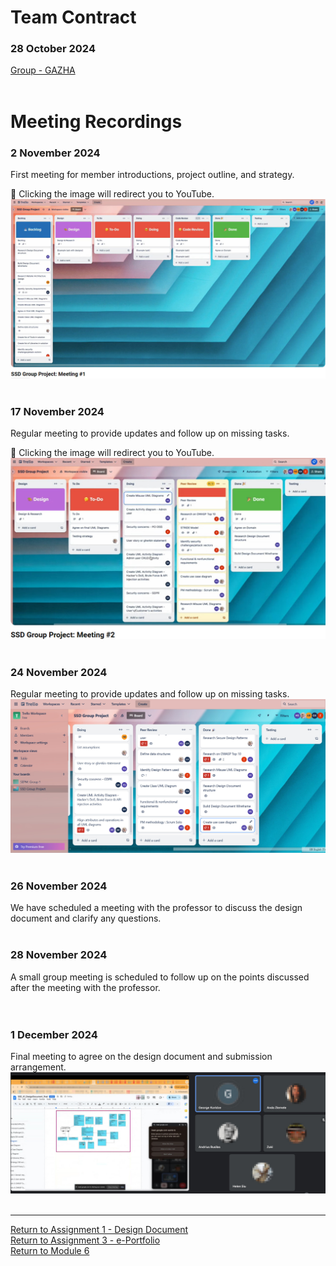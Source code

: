 # Team Contract

### 28 October 2024 <br> 
[Group - GAZHA](SSD_A1_TeamContract.pdf) <br><br>

# Meeting Recordings

### 2 November 2024	<br> 
First meeting for member introductions, project outline, and strategy. <br>

🔗 Clicking the image will redirect you to YouTube. <br>
<a href="https://www.youtube.com/watch?v=5opSY1JQdYs/">
    <img src="SSD_A1_Meeting1.jpg" width="600" alt="Meeting Recording">
</a>
<br><br>

### 17 November 2024 <br> 
Regular meeting to provide updates and follow up on missing tasks. <br>

🔗 Clicking the image will redirect you to YouTube. <br> 
<a href="https://www.youtube.com/watch?v=UmlXR5dzWPo/">
    <img src="SSD_A1_Meeting2.jpg" width="600" alt="Meeting Recording">
</a>
<br><br>

### 24 November 2024 <br> 
Regular meeting to provide updates and follow up on missing tasks. <br>
<img src="SSD_A1_Meeting3.jpg" width="600" alt="Meeting Recording">
<br><br>

### 26 November 2024 <br> 
We have scheduled a meeting with the professor to discuss the design document and clarify any questions. 
<br><br>

### 28 November 2024 <br> 
A small group meeting is scheduled to follow up on the points discussed after the meeting with the professor.  
<br><br>

### 1 December 2024 <br> 
Final meeting to agree on the design document and submission arrangement. <br>
<img src="SSD_A1_Meeting4.jpg" width="600" alt="Meeting Recording">
</a>
<br><br>

---

[Return to Assignment 1 - Design Document](SSD_A1.md) <br>
[Return to Assignment 3 - e-Portfolio](SSD_A3.md) <br>
[Return to Module 6](SSD_main.md)
